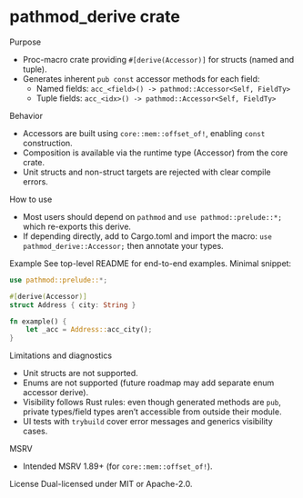 pathmod_derive crate
====================

Purpose
- Proc-macro crate providing `#[derive(Accessor)]` for structs (named and tuple).
- Generates inherent `pub const` accessor methods for each field:
  - Named fields: `acc_<field>() -> pathmod::Accessor<Self, FieldTy>`
  - Tuple fields: `acc_<idx>() -> pathmod::Accessor<Self, FieldTy>`

Behavior
- Accessors are built using `core::mem::offset_of!`, enabling `const` construction.
- Composition is available via the runtime type (Accessor) from the core crate.
- Unit structs and non-struct targets are rejected with clear compile errors.

How to use
- Most users should depend on `pathmod` and `use pathmod::prelude::*;` which re-exports this derive.
- If depending directly, add to Cargo.toml and import the macro: `use pathmod_derive::Accessor;` then annotate your types.

Example
See top-level README for end-to-end examples. Minimal snippet:

```rust
use pathmod::prelude::*;

#[derive(Accessor)]
struct Address { city: String }

fn example() {
    let _acc = Address::acc_city();
}
```

Limitations and diagnostics
- Unit structs are not supported.
- Enums are not supported (future roadmap may add separate enum accessor derive).
- Visibility follows Rust rules: even though generated methods are `pub`, private types/field types aren’t accessible from outside their module.
- UI tests with `trybuild` cover error messages and generics visibility cases.

MSRV
- Intended MSRV 1.89+ (for `core::mem::offset_of!`).

License
Dual-licensed under MIT or Apache-2.0.
